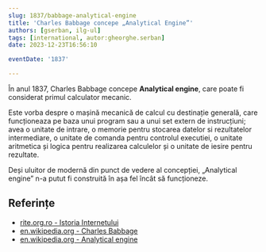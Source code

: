 ```yaml
---
slug: 1837/babbage-analytical-engine
title: 'Charles Babbage concepe „Analytical Engine”'
authors: [gserban, ilg-ul]
tags: [international, autor:gheorghe.serban]
date: 2023-12-23T16:56:10

eventDate: '1837'

---
```


În anul 1837, Charles Babbage concepe **Analytical engine**, care
poate fi considerat primul calculator mecanic.

<!-- truncate -->

Este vorba despre o mașină mecanică de calcul cu destinație generală,
care funcționeaza
pe baza unui program sau a unui set extern de instrucțiuni;
avea o unitate
de intrare, o memorie pentru stocarea datelor si rezultatelor
intermediare, o unitate de comanda pentru controlul executiei,
o unitate aritmetica și logica pentru realizarea calculelor și
o unitate de iesire pentru rezultate.

Deși uluitor de modernă din punct de vedere al concepției,
„Analytical engine” n-a putut fi construită în așa fel încât să
funcționeze.

## Referințe

- [rite.org.ro - Istoria Internetului](https://rite.org.ro/istoria-internetului/)
- [en.wikipedia.org - Charles Babbage](https://en.wikipedia.org/wiki/Charles_Babbage)
- [en.wikipedia.org - Analytical engine](https://en.wikipedia.org/wiki/Analytical_engine)
